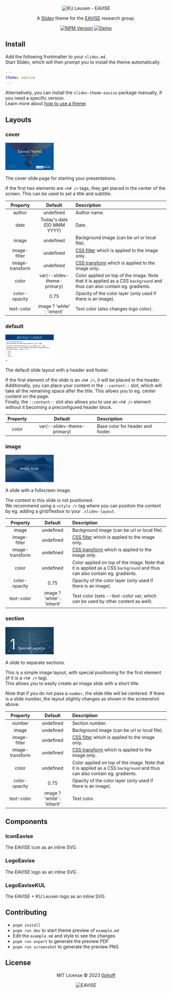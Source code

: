 <br/>
<p align="center">
<img alt="KU Leuven - EAVISE" src="https://gitlab.com/EAVISE/branding/logo/-/raw/master/color/kul_eavise_500.png" width="700" />
</p>

<p align="center">
A <a href="https://sli.dev">Slidev</a> theme for the <a href="https://www.eavise.be">EAVISE</a> research group.
</p>

<p align="center">
<a href="https://www.npmjs.com/package/slidev-theme-eavise"><img alt="NPM Version" src="https://img.shields.io/npm/v/slidev-theme-eavise?color=00407A&label="></a>
<a href="https://0phoff.github.io/slidev-theme-eavise"><img alt="Demo" src="https://img.shields.io/badge/-demo-52BDEC"></a>
</p>

## Install

Add the following frontmatter to your `slides.md`.  
Start Slidev, which will then prompt you to install the theme automatically.

```yaml
---
theme: eavise
---
```

Alternatively, you can install the `slidev-theme-eavise` package manually, if you need a specific version.  
Learn more about [how to use a theme](https://sli.dev/themes/use).

## Layouts

### cover
<img alt="cover layout" src="screenshots/01.png" width="30%" />

The cover slide page for starting your presentations.

If the first two elements are `<h# />` tags, they get placed in the center of the screen.
This can be used to set a title and subtitle.

| Property        | Default                     | Description |
|:---------------:|:---------------------------:|:------------|
| author          | undefined                   | Author name. |
| date            | Today's date (DD MMM YYYY)  | Date. |
| image           | undefined                   | Background image (can be url or local file). |
| image-filter    | undefined                   | [CSS filter](https://developer.mozilla.org/en-US/docs/Web/CSS/filter) which is applied to the image only. |
| image-transform | undefined                   | [CSS transform](https://developer.mozilla.org/en-US/docs/Web/CSS/transform) which is applied to the image only. |
| color           | var(--slidev-theme-primary) | Color applied on top of the image. Note that it is applied as a CSS `background` and thus can also contain eg. gradients. |
| color-opacity   | 0.75                        | Opacity of the color layer (only used if there is an image). |
| text-color      | image ? 'white' : 'inherit' | Text color (also changes logo color). |

### default
<img alt="default layout" src="screenshots/02.png" width="30%" />

The default slide layout with a header and footer.

If the first element of the slide is an `<h# />`, it will be placed in the header.  
Additionally, you can place your content in the `::content::` slot, which will take all the remaining space after the title.
This allows you to eg. center content on the page.  
Finally, the `::content::` slot also allows you to use an `<h# />` element without it becoming a preconfigured header block.

| Property      | Default                     | Description |
|:-------------:|:---------------------------:|:------------|
| color         | var(--slidev-theme-primary) | Base color for header and footer. |

### image
<img alt="image layout" src="screenshots/05.png" width="30%" />

A slide with a fullscreen image.

The content in this slide is not positioned.  
We recommend using a `<style />` tag where you can position the content by eg. adding a grid/flexbox to your `.slidev-layout`.

| Property        | Default                     | Description |
|:---------------:|:---------------------------:|:------------|
| image           | undefined                   | Background image (can be url or local file). |
| image-filter    | undefined                   | [CSS filter](https://developer.mozilla.org/en-US/docs/Web/CSS/filter) which is applied to the image only. |
| image-transform | undefined                   | [CSS transform](https://developer.mozilla.org/en-US/docs/Web/CSS/transform) which is applied to the image only. |
| color           | undefined                   | Color applied on top of the image. Note that it is applied as a CSS `background` and thus can also contain eg. gradients. |
| color-opacity   | 0.75                        | Opacity of the color layer (only used if there is an image). |
| text-color      | image ? 'white' : 'inherit' | Text color (sets --text-color var, which can be used by other content as well). |

### section
<img alt="section layout" src="screenshots/04.png" width="30%" />

A slide to separate sections.

This is a simple image layout, with special positioning for the first element (if it is a `<h# />` tag).  
This allows you to easily create an image slide with a short title.

Note that if you do not pass a `number`, the slide title will be centered.
If there is a slide number, the layout slightly changes as shown in the screenshot above.

| Property        | Default                     | Description |
|:---------------:|:---------------------------:|:------------|
| number          | undefined                   | Section number. |
| image           | undefined                   | Background image (can be url or local file). |
| image-filter    | undefined                   | [CSS filter](https://developer.mozilla.org/en-US/docs/Web/CSS/filter) which is applied to the image only. |
| image-transform | undefined                   | [CSS transform](https://developer.mozilla.org/en-US/docs/Web/CSS/transform) which is applied to the image only. |
| color           | undefined                   | Color applied on top of the image. Note that it is applied as a CSS `background` and thus can also contain eg. gradients. |
| color-opacity   | 0.75                        | Opacity of the color layer (only used if there is an image). |
| text-color      | image ? 'white' : 'inherit' | Text color. |


## Components

### IconEavise
The EAVISE icon as an inline SVG.

### LogoEavise
The EAVISE logo as an inline SVG.

### LogoEaviseKUL
The EAVISE + KU Leuven logo as an inline SVG.

## Contributing

- `pnpm install`
- `pnpm run dev` to start theme preview of `example.md`
- Edit the `example.md` and style to see the changes
- `pnpm run export` to generate the preview PDF
- `pnpm run screenshot` to generate the preview PNG

## License

<p align="center">
MIT License © 2023 <a href="https://github.com/0phoff">0phoff</a>
</p>

<p align="center">
<img alt="EAVISE" src="https://gitlab.com/EAVISE/branding/logo/-/raw/master/color/logo_eavise_tag_400.png" width="350" />
</p>
